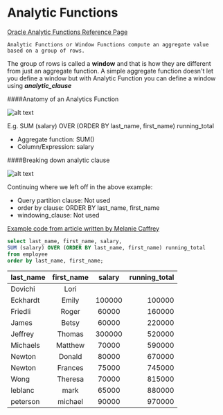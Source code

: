 # Analytic Functions
[Oracle Analytic Functions Reference Page](http://docs.oracle.com/cd/E11882_01/server.112/e41084/functions004.htm#SQLRF06174)
```
Analytic Functions or Window Functions compute an aggregate value based on a group of rows.
```
The group of rows is called a **window** and that is how they are different from just an aggregate function. A simple aggregate function doesn't let you define a window but with Analytic Function you can define a window using **_analytic_clause_**

####Anatomy of an Analytics Function

![alt text](http://docs.oracle.com/cd/E11882_01/server.112/e41084/img/analytic_function.gif "analytic function")

E.g. SUM (salary) OVER (ORDER BY last_name, first_name) running_total

* Aggregate function: SUM()
* Column/Expression: salary

####Breaking down analytic clause

![alt text](http://docs.oracle.com/cd/E11882_01/server.112/e41084/img/analytic_clause.gif "analytic clause")

Continuing where we left off in the above example:

* Query partition clause: Not used
* order by clause: ORDER BY last_name, first_name
* windowing_clause: Not used

[Example code from article written by Melanie Caffrey](http://www.oracle.com/technetwork/issue-archive/2013/13-mar/o23sql-1906475.html)

```sql
select last_name, first_name, salary,
SUM (salary) OVER (ORDER BY last_name, first_name) running_total
from employee
order by last_name, first_name;
```
|last_name|first_name|salary|running_total|
|---------|:--------:|:----:|------------:|
|Dovichi|Lori| | |
|Eckhardt|Emily|100000|100000|
|Friedli|Roger|60000|160000|
|James|Betsy|60000|220000|
|Jeffrey|Thomas |300000|520000|
|Michaels|Matthew|70000|590000|
Newton|Donald|80000|670000|
Newton|Frances|75000|745000|
Wong|Theresa|70000|815000|
leblanc|mark|65000|880000|
peterson|michael|90000|970000|
